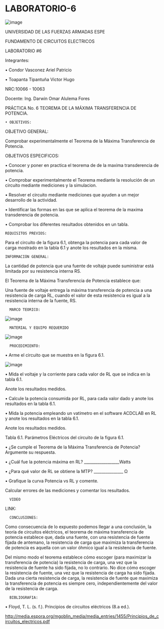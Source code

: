 # LABORATORIO-6
![image](https://user-images.githubusercontent.com/117923992/211961678-3cff6457-eff0-4081-b9cc-4b4bbd39ab10.png)


UNIVERSIDAD DE LAS FUERZAS ARMADAS ESPE

FUNDAMENTO DE CIRCUITOS ELECTRICOS

LABORATORIO #6

Integrantes:

• Condor Vasconez Ariel Patricio

• Toapanta Tipantuña Victor Hugo

NRC:10066 - 10063

Docente: Ing. Darwin Omar Alulema Fores

PRÁCTICA No. 6 TEOREMA DE LA MÁXIMA TRANSFERENCIA DE POTENCIA.

    • OBJETIVOS:

OBJETIVO GENERAL:

Comprobar experimentalmente el Teorema de la Máxima Transferencia de Potencia.

OBJETIVOS ESPECIFICOS:

• Conocer y poner en practica el teorema de de la maxima transderencia de potencia.

• Comprobar experimentalmente el Teorema mediante la resolución de un circuito mediante mediciones y la simulacion.

• Resolver el circuito mediante mediciones que ayuden a un mejor desarrollo de la actividad.

• Identificar las formas en las que se aplica el teorema de la maxima transderencia de potencia.

• Comprobar los diferentes resultados obtenidos en un tabla.

    REQUISITOS PREVIOS:

Para el circuito de la figura 6.1, obtenga la potencia para cada valor de carga mostrado en la tabla 6.1 y anote los resultados en la misma.

    INFORMACIÓN GENERAL:

La cantidad de potencia que una fuente de voltaje puede suministrar está limitada por su resistencia interna RS.

El Teorema de la Máxima Transferencia de Potencia establece que:

Una fuente de voltaje entrega la máxima transferencia de potencia a una resistencia de carga RL, cuando el valor de esta resistencia es igual a la resistencia interna de la fuente, RS.

      MARCO TEORICO:

![image](https://user-images.githubusercontent.com/117923992/211962672-21aff08d-37b6-4181-81f3-d69e738bb85e.png)

      MATERIAL Y EQUIPO REQUERIDO

![image](https://user-images.githubusercontent.com/117923992/211961873-245d6b79-fa48-405b-b1c2-b24bc8e9135e.png)

      PROCEDIMIENTO:

• Arme el circuito que se muestra en la figura 6.1.

![image](https://user-images.githubusercontent.com/117923992/211961917-6c6ef864-ddf9-4096-ad8e-c4adfa8afcc1.png)

• Mida el voltaje y la corriente para cada valor de RL que se indica en la tabla 6.1.

Anote los resultados medidos.

• Calcule la potencia consumida por RL, para cada valor dado y anote los resultados en la tabla 6.1.

• Mida la potencia empleando un vatímetro en el software ACDCLAB en RL y anote los resultados en la tabla 6.1.

Anote los resultados medidos.

Tabla 6.1. Parámetros Eléctricos del circuito de la figura 6.1.

• ¿Se cumple el Teorema de la Máxima Transferencia de Potencia? Argumente su respuesta.

• ¿Cuál fue la potencia máxima en RL? __________________Watts

• ¿Para qué valor de RL se obtiene la MTP? _______________ Ω

• Grafique la curva Potencia vs RL y comente.

Calcular errores de las mediciones y comentar los resultados.

      VIDEO

LINK:

      CONCLUSIONES:

Como consecuencia de lo expuesto podemos llegar a una conclusión, la teoría de circuitos eléctricos, el teorema de máxima transferencia de potencia establece que, dada una fuente, con una resistencia de fuente fijada de antemano, la resistencia de carga que maximiza la transferencia de potencia es aquella con un valor óhmico igual a la resistencia de fuente.

Del mismo modo el teorema establece cómo escoger (para maximizar la transferencia de potencia) la resistencia de carga, una vez que la resistencia de fuente ha sido fijada, no lo contrario. No dice cómo escoger la resistencia de fuente, una vez que la resistencia de carga ha sido fijada. Dada una cierta resistencia de carga, la resistencia de fuente que maximiza la transferencia de potencia es siempre cero, independientemente del valor de la resistencia de carga.

      BIBLIOGRAFIA:

• Floyd, T. L. (s. f.). Principios de circuitos eléctricos (8.a ed.).

http://media.espora.org/mgoblin_media/media_entries/1455/Principios_de_circuitos_electricos.pdf
